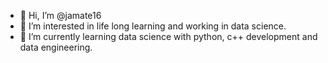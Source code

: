 - 👋 Hi, I’m @jamate16
- 👀 I’m interested in life long learning and working in data science.
- 🌱 I’m currently learning data science with python, c++ development and data engineering.

<!---
jamate16/jamate16 is a ✨ special ✨ repository because its `README.md` (this file) appears on your GitHub profile.
You can click the Preview link to take a look at your changes.
--->
